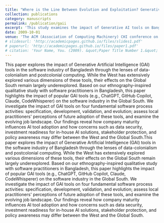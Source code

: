 ```yaml
---
title: "Where is the Line Between Evolution and Exploitation? Generative AI and the Postcolonial Software Landscape in the Global South"
collection: publications
category: manuscripts
permalink: /publication/gaii
excerpt: 'This study examines the impact of Generative AI tools on Bangladesh's software industry through the lenses of data-colonialism and postcolonial computing, revealing how company maturity, data security concerns, and policy awareness shape AI adoption differently in the Global South compared to the West. It highlights insights from software practitioners on AI tools' effects on key development activities and the evolving job landscape.'
date: 2009-10-01
venue: 'The ACM (Association of Computing Machinery) CHI conference on Human Factors in Computing Systems'
# slidesurl: 'http://academicpages.github.io/files/slides1.pdf'
# paperurl: 'http://academicpages.github.io/files/paper1.pdf'
# citation: 'Your Name, You. (2009). &quot;Paper Title Number 1.&quot; <i>Journal 1</i>. 1(1).'
---
```


This paper explores the impact of Generative Artificial Intelligence (GAI) tools in the software industry of Bangladesh through the lenses of data-colonialism and postcolonial computing. While the West has extensively explored various dimensions of these tools, their effects on the Global South remain largely underexplored. Based on our ethnography-inspired qualitative study with software practitioners in Bangladesh, this paper highlights the impact of popular GAI tools (e.g., ChatGPT, GitHub Copilot, Claude, CodeWhisperer) on the software industry in the Global South. We investigate the impact of GAI tools on four fundamental software process activities: specification, development, validation, and evolution; assess local practitioners' perceptions of future adoption of these tools, and examine the evolving job landscape. Our findings reveal how company maturity influences AI tool adoption and how concerns such as data security, investment readiness for in-house AI solutions, stakeholder protection, and policy awareness may differ between the West and the Global South.This paper explores the impact of Generative Artificial Intelligence (GAI) tools in the software industry of Bangladesh through the lenses of data-colonialism and postcolonial computing. While the West has extensively explored various dimensions of these tools, their effects on the Global South remain largely underexplored. Based on our ethnography-inspired qualitative study with software practitioners in Bangladesh, this paper highlights the impact of popular GAI tools (e.g., ChatGPT, GitHub Copilot, Claude, CodeWhisperer) on the software industry in the Global South. We investigate the impact of GAI tools on four fundamental software process activities: specification, development, validation, and evolution; assess local practitioners' perceptions of future adoption of these tools, and examine the evolving job landscape. Our findings reveal how company maturity influences AI tool adoption and how concerns such as data security, investment readiness for in-house AI solutions, stakeholder protection, and policy awareness may differ between the West and the Global South.